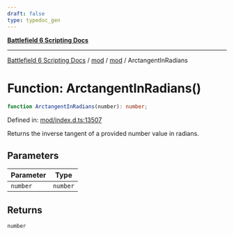 ```yaml
---
draft: false
type: typedoc_gen
---
```


[**Battlefield 6 Scripting Docs**](../../../_index.md)

***

[Battlefield 6 Scripting Docs](../../../_index.md) / [mod](../../_index.md) / [mod](../_index.md) / ArctangentInRadians

# Function: ArctangentInRadians()

```ts
function ArctangentInRadians(number): number;
```

Defined in: [mod/index.d.ts:13507](https://github.com/battlefield-portal-community/portal-docs/blob/6d87e21c5922a3efb03c634dbe98e5fe6e797672/generators/santiago/mod/index.d.ts#L13507)

Returns the inverse tangent of a provided number value in radians.

## Parameters

| Parameter | Type |
| ------ | ------ |
| `number` | `number` |

## Returns

`number`
